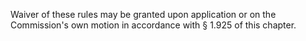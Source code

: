 Waiver of these rules may be granted upon application or on the Commission's own motion in accordance with § 1.925 of this chapter.

